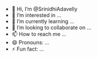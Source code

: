 - 👋 Hi, I’m @SrinidhiAdavelly
- 👀 I’m interested in ...
- 🌱 I’m currently learning ...
- 💞️ I’m looking to collaborate on ...
- 📫 How to reach me ...
- 😄 Pronouns: ...
- ⚡ Fun fact: ...

<!---
SrinidhiAdavelly/SrinidhiAdavelly is a ✨ special ✨ repository because its `README.md` (this file) appears on your GitHub profile.
You can click the Preview link to take a look at your changes.
--->
